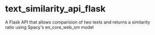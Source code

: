 # text_similarity_api_flask
A Flask API that allows comparision of two texts and returns a similarity ratio using Spacy's en_core_web_sm model
